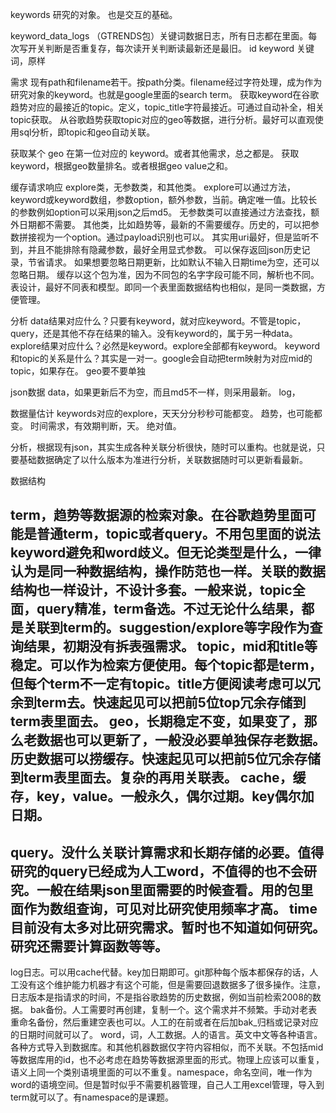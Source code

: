 


keywords
研究的对象。
也是交互的基础。

keyword_data_logs （GTRENDS包）关键词数据日志，所有日志都在里面。每次写开关判断是否重复存，每次读开关判断读最新还是最旧。
id
keyword 关键词，原样


需求
现有path和filename若干。按path分类。filename经过字符处理，成为作为研究对象的keyword。也就是google里面的search term。
获取keyword在谷歌趋势对应的最接近的topic。定义，topic_title字符最接近。可通过自动补全，相关topic获取。
从谷歌趋势获取topic对应的geo等数据，进行分析。最好可以直观使用sql分析，即topic和geo自动关联。

获取某个 geo 在第一位对应的 keyword。或者其他需求，总之都是。
获取 keyword，根据geo数量排名。或者根据geo value之和。


缓存请求响应
explore类，无参数类，和其他类。
explore可以通过方法，keyword或keyword数组，参数option，额外参数，当前。确定唯一值。比较长的参数例如option可以采用json之后md5。
无参数类可以直接通过方法查找，额外日期都不需要。
其他类，比如趋势等，最新的不需要缓存。历史的，可以把参数拼接视为一个option。通过payload识别也可以。
其实用uri最好，但是监听不到，并且不能排除有隐藏参数，最好全用显式参数。
可以保存返回json历史记录，节省请求。
如果想要忽略日期更新，比如默认不输入日期time为空，还可以忽略日期。
缓存以这个包为准，因为不同包的名字字段可能不同，解析也不同。
表设计，最好不同表和模型。即同一个表里面数据结构也相似，是同一类数据，方便管理。


分析
data结果对应什么？只要有keyword，就对应keyword。不管是topic，query，还是其他不存在结果的输入。没有keyword的，属于另一种data。
explore结果对应什么？必然是keyword。explore全部都有keyword。
keyword和topic的关系是什么？其实是一对一。google会自动把term映射为对应mid的topic，如果存在。
geo要不要单独


json数据
data，如果更新后不为空，而且md5不一样，则采用最新。
log，

数据量估计
keywords对应的explore，天天分分秒秒可能都变。
趋势，也可能都变。
时间需求，有效期判断，天。
绝对值。

分析，根据现有json，其实生成各种关联分析很快，随时可以重构。也就是说，只要基础数据确定了以什么版本为准进行分析，关联数据随时可以更新看最新。



数据结构

term，趋势等数据源的检索对象。在谷歌趋势里面可能是普通term，topic或者query。不用包里面的说法keyword避免和word歧义。但无论类型是什么，一律认为是同一种数据结构，操作防范也一样。关联的数据结构也一样设计，不设计多套。一般来说，topic全面，query精准，term备选。不过无论什么结果，都是关联到term的。suggestion/explore等字段作为查询结果，初期没有拆表强需求。
topic，mid和title等稳定。可以作为检索方便使用。每个topic都是term，但每个term不一定有topic。title方便阅读考虑可以冗余到term去。快速起见可以把前5位top冗余存储到term表里面去。
geo，长期稳定不变，如果变了，那么老数据也可以更新了，一般没必要单独保存老数据。历史数据可以捞缓存。快速起见可以把前5位冗余存储到term表里面去。复杂的再用关联表。
cache，缓存，key，value。一般永久，偶尔过期。key偶尔加日期。
------
query。没什么关联计算需求和长期存储的必要。值得研究的query已经成为人工word，不值得的也不会研究。一般在结果json里面需要的时候查看。用的包里面作为数组查询，可见对比研究使用频率才高。
time目前没有太多对比研究需求。暂时也不知道如何研究。研究还需要计算函数等等。
------
log日志。可以用cache代替。key加日期即可。git那种每个版本都保存的话，人工没有这个维护能力机器才有这个可能，但是需要回退数据多了很多操作。注意，日志版本是指请求的时间，不是指谷歌趋势的历史数据，例如当前检索2008的数据。
bak备份。人工需要时再创建，复制一个。这个需求并不频繁。手动对老表重命名备份，然后重建空表也可以。人工的在前或者在后加bak_归档或记录对应的日期时间就可以了。
word，词，人工数据。人的语言。英文中文等各种语言。各种方式导入到数据库。和其他机器数据仅字符内容相似，而不关联。不包括mid等数据库用的id，也不必考虑在趋势等数据源里面的形式。物理上应该可以重复，语义上同一个类别语境里面的可以不重复。namespace，命名空间，唯一作为word的语境空间。但是暂时似乎不需要机器管理，自己人工用excel管理，导入到term就可以了。有namespace的是课题。
